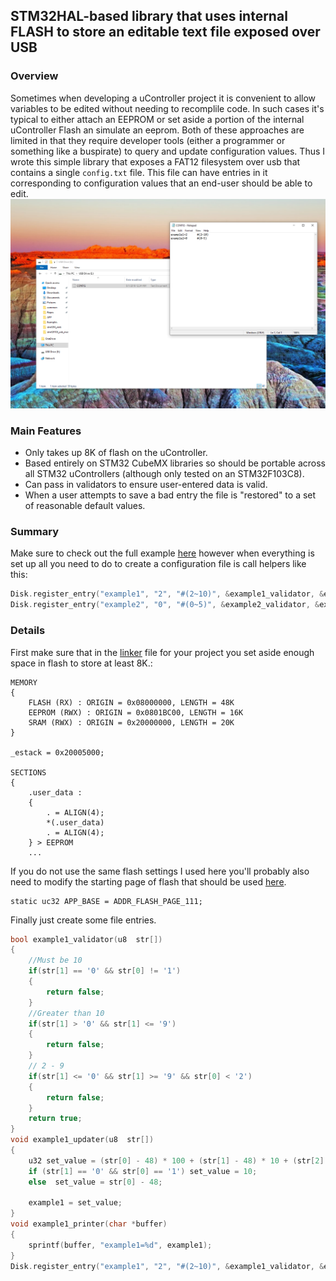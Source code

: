 ## STM32HAL-based library that uses internal FLASH to store an editable text file exposed over USB ##

### Overview ###

Sometimes when developing a uController project it is convenient to allow variables to be edited without needing to recomplile code. In such cases it's typical to either attach an EEPROM or set aside a portion of the internal uController Flash an simulate an eeprom. Both of these approaches are limited in that they require developer tools (either a programmer or something like a buspirate) to query and update configuration values. Thus I wrote this simple library that exposes a FAT12 filesystem over usb that contains a single `config.txt` file. This file can have entries in it corresponding to configuration values that an end-user should be able to edit. 
![](https://github.com/dretay/stm32f103_usb_mass_storage/blob/master/screenshot.png)

### Main Features ###
- Only takes up 8K of flash on the uController.
- Based entirely on STM32 CubeMX libraries so should be portable across all STM32 uControllers (although only tested on an STM32F103C8).
- Can pass in validators to ensure user-entered data is valid. 
- When a user attempts to save a bad entry the file is "restored" to a set of reasonable default values. 

### Summary ###
Make sure to check out the full example [here](https://github.com/dretay/stm32f103_usb_mass_storage/blob/master/application.c) however when everything is set up all you need to do to create a configuration file is call helpers like this:
```c
Disk.register_entry("example1", "2", "#(2~10)", &example1_validator, &example1_updater, &example1_printer);
Disk.register_entry("example2", "0", "#(0~5)", &example2_validator, &example2_updater, &example2_printer);	
```
### Details ###
First make sure that in the [linker](https://github.com/dretay/stm32f103_usb_mass_storage/blob/master/STM32F103C8_flash.lds#L11) file for your project you set aside enough space in flash to store at least 8K.:
```
MEMORY
{
	FLASH (RX) : ORIGIN = 0x08000000, LENGTH = 48K
	EEPROM (RWX) : ORIGIN = 0x0801BC00, LENGTH = 16K
	SRAM (RWX) : ORIGIN = 0x20000000, LENGTH = 20K
}

_estack = 0x20005000;

SECTIONS
{
	.user_data :
	{
		. = ALIGN(4);
		*(.user_data)
		. = ALIGN(4);
	} > EEPROM
	...
```
If you do not use the same flash settings I used here you'll probably also need to modify the starting page of flash that should be used [here](https://github.com/dretay/stm32f103_usb_mass_storage/blob/master/disk.c#L8).
```
static uc32 APP_BASE = ADDR_FLASH_PAGE_111;
```
Finally just create some file entries. 
```c
bool example1_validator(u8  str[])
{
	//Must be 10
	if(str[1] == '0' && str[0] != '1')
	{
		return false; 
	}
	//Greater than 10
	if(str[1] > '0' && str[1] <= '9')
	{
		return false; 
	}
	// 2 - 9
	if(str[1] <= '0' && str[1] >= '9' && str[0] < '2') 
	{			
		return false; 
	}	
	return true;
}
void example1_updater(u8  str[])
{
	u32 set_value = (str[0] - 48) * 100 + (str[1] - 48) * 10 + (str[2] - 48);
	if (str[1] == '0' && str[0] == '1') set_value = 10;
	else  set_value = str[0] - 48;

	example1 = set_value;
}
void example1_printer(char *buffer)
{
	sprintf(buffer, "example1=%d", example1);
}
Disk.register_entry("example1", "2", "#(2~10)", &example1_validator, &example1_updater, &example1_printer);
```
